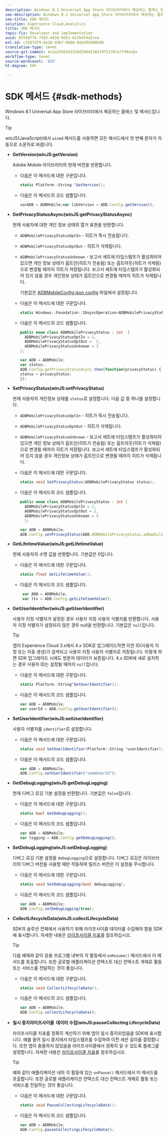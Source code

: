 ```yaml
---
description: Windows 8.1 Universal App Store 라이브러리에서 제공하는 클래스 및 메서드입니다.
seo-description: Windows 8.1 Universal App Store 라이브러리에서 제공하는 클래스 및 메서드입니다.
seo-title: SDK 메서드
solution: Experience Cloud,Analytics
title: SDK 메서드
topic-fix: Developer and implementation
uuid: 0f558ff4-73d3-4439-9d51-62fbd74d2cea
exl-id: c328fd79-6e10-43b7-9d08-8da395098b60
translation-type: tm+mt
source-git-commit: 4c2a255b343128d2904530279751767e7f99a10a
workflow-type: tm+mt
source-wordcount: '655'
ht-degree: 50%

---
```


# SDK 메서드 {#sdk-methods}

Windows 8.1 Universal App Store 라이브러리에서 제공하는 클래스 및 메서드입니다.

>[!TIP]
>
>winJS(JavaScript)에서 `winmd` 메서드를 사용하면 모든 메서드에서 첫 번째 문자가 자동으로 소문자로 바뀝니다.

* **GetVersion(winJS:getVersion)**

   Adobe Mobile 라이브러리의 현재 버전을 반환합니다.

   * 다음은 이 메서드에 대한 구문입니다.

      ```csharp
      static Platform::String ^GetVersion();
      ```

   * 다음은 이 메서드의 코드 샘플입니다.

      ```js
      varADB = ADBMobile;var libVersion = ADB.Config.getVersion(); 
      ```

* **GetPrivacyStatusAsync(winJS:getPrivacyStatusAsync)**

   현재 사용자에 대한 개인 정보 상태의 열거 표현을 반환합니다.

   * `ADBMobilePrivacyStatusOptIn` - 히트가 즉시 전송됩니다.
   * `ADBMobilePrivacyStatusOptOut` - 히트가 삭제됩니다.
   * `ADBMobilePrivacyStatusUnknown` - 보고서 세트에 타임스탬프가 활성화되어 있으면 개인 정보 상태가 옵트인(히트가 전송됨) 또는 옵트아웃(히트가 삭제됨)으로 변경될 때까지 히트가 저장됩니다. 보고서 세트에 타임스탬프가 활성화되어 있지 않을 경우 개인정보 상태가 옵트인으로 변경될 때까지 히트가 삭제됩니다.

      기본값은 [ADBMobileConfig.json config](/help/windows-appstore/c-configuration/c.json.md) 파일에서 설정됩니다.

   * 다음은 이 메서드에 대한 구문입니다.

      ```csharp
      static Windows::Foundation::IAsyncOperation<ADBMobilePrivacyStatus> ^getPrivacyStatusAsync(); 
      ```

   * 다음은 이 메서드의 코드 샘플입니다.

      ```csharp
      public enum class ADBMobilePrivacyStatus : int  {
        ADBMobilePrivacyStatusOptIn = 1, 
        ADBMobilePrivacyStatusOptOut =  2,
        ADBMobilePrivacyStatusUnknown = 3
      };
      ```

      ```js
      var ADB = ADBMobile;
      var status;
      ADB.Config.getPrivacyStatusAsync.then(function(privacyStatus) {
      status = privacyStatus;
      }); 
      ```

* **SetPrivacyStatus(winJS:setPrivacyStatus)**

   현재 사용자의 개인정보 상태를 `status`로 설정합니다. 다음 값 중 하나를 설정합니다.

   * `ADBMobilePrivacyStatusOptIn` - 히트가 즉시 전송됩니다.
   * `ADBMobilePrivacyStatusOptOut` - 히트가 삭제됩니다.
   * `ADBMobilePrivacyStatusUnknown` - 보고서 세트에 타임스탬프가 활성화되어 있으면 개인 정보 상태가 옵트인(히트가 전송됨) 또는 옵트아웃(히트가 삭제됨)으로 변경될 때까지 히트가 저장됩니다. 보고서 세트에 타임스탬프가 활성화되어 있지 않을 경우 개인정보 상태가 옵트인으로 변경될 때까지 히트가 삭제됩니다.

   * 다음은 이 메서드에 대한 구문입니다.

      ```csharp
      static void SetPrivacyStatus(ADBMobilePrivacyStatus status);
      ```

   * 다음은 이 메서드의 코드 샘플입니다.

      ```csharp
      public enum class ADBMobilePrivacyStatus : int {
        ADBMobilePrivacyStatusOptIn = 1,
        ADBMobilePrivacyStatusOptOut = 2,
        ADBMobilePrivacyStatusUnknown = 3
        }; 
      ```

      ```js
      var ADB = ADBMobile;
      ADB.Config.setPrivacyStatus(ADB.ADBMobilePrivacyStatus.adbmobilePrivacyStatusOptIn); 
      ```

* **GetLifetimeValue(winJS:getLifetimeValue)**

   현재 사용자의 수명 값을 반환합니다. 기본값은 0입니다.

   * 다음은 이 메서드에 대한 구문입니다.

      ```csharp
      static float GetLifetimeValue();
      ```

   * 다음은 이 메서드의 코드 샘플입니다.

      ```js
       var ADB = ADBMobile;
       var ltv = ADB.Config.getLifetimeValue(); 
      ```

* **GetUserIdentifier(winJS:getUserIdentifier)**

   사용자 지정 식별자가 설정된 경우 사용자 지정 사용자 식별자를 반환합니다. 사용자 지정 식별자가 설정되지 않은 경우 null을 반환합니다. 기본값은 `null`입니다.

   >[!TIP]
   >
   >앱이 Experience Cloud 3.x에서 4.x SDK로 업그레이드하면 이전 ID(사용자 지정 또는 자동 생성)가 검색되고 사용자 지정 사용자 식별자로 저장됩니다. 이렇게 하면 SDK 업그레이드 시에도 방문자 데이터가 보존됩니다. 4.x SDK에 새로 설치하는 경우 사용자 ID는 설정될 때까지 `null`입니다.

   * 다음은 이 메서드에 대한 구문입니다.

      ```csharp
      static Platform::String^GetUserIdentifier();
      ```

   * 다음은 이 메서드의 코드 샘플입니다.

      ```js
      var ADB = ADBMobile;
      var userId = ADB.Config.getUserIdentifier(); 
      ```

* **SetUserIdentifier(winJS:setUserIdentifier)**

   사용자 식별자를 `identifier`로 설정합니다.

   * 다음은 이 메서드에 대한 구문입니다.

      ```csharp
      static void SetUserIdentifier(Platform::String ^userIdentifier);
      ```

   * 다음은 이 메서드의 코드 샘플입니다.

      ```js
      var ADB = ADBMobile;
      ADB.Config.setUserIdentifier("someUserId"); 
      ```

* **GetDebugLogging(winJS:getDebugLogging)**

   현재 디버그 로깅 기본 설정을 반환합니다. 기본값은 `false`입니다.

   * 다음은 이 메서드에 대한 구문입니다.

      ```csharp
      static bool GetDebugLogging(); 
      ```

   * 다음은 이 메서드의 코드 샘플입니다.

      ```js
      var ADB = ADBMobile;
      var logging = ADB.Config.getDebugLogging(); 
      ```

* **SetDebugLogging(winJS:setDebugLogging)**

   디버그 로깅 기본 설정을 `debugLogging`으로 설정합니다. 디버그 로깅은 라이브러리의 디버그 버전을 사용할 때만 작동하며 릴리스 버전은 이 설정을 무시합니다.

   * 다음은 이 메서드에 대한 구문입니다.

      ```csharp
      static void SetDebugLogging(bool debugLogging); 
      ```

   * 다음은 이 메서드의 코드 샘플입니다.

      ```js
      var ADB = ADBMobile;
      ADB.Config.setDebugLogging(true); 
      ```

* **CollectLifecycleData(winJS:collectLifecycleData)**

   SDK의 솔루션 전체에서 사용하기 위해 라이프사이클 데이터를 수집해야 함을 SDK에 표시합니다. 자세한 내용은 [라이프사이클 지표](/help/windows-appstore/metrics.md)를 참조하십시오.

   >[!TIP]
   >
   >다음 예제와 같이 응용 프로그램 내부의 각 활동에서 `onResume()` 메서드에서 이 메서드를 호출합니다. 또한 글로벌 애플리케이션 컨텍스트 대신 컨텍스트 개체로 활동 또는 서비스를 전달하는 것이 좋습니다.

   * 다음은 이 메서드에 대한 구문입니다.

      ```csharp
      static void CollectLifecycleData();
      ```

   * 다음은 이 메서드의 코드 샘플입니다.

      ```js
      var ADB = ADBMobile;
      ADB.Config.collectLifecycleData(); 
      ```

* **일시 중지라이프사이클 &#x200B; 데이터 수집(winJS:pauseCollecting &#x200B; LifecycleData)**

   라이프사이클 지표를 정확히 계산하기 위해 앱이 일시 중지되었음을 SDK에 표시합니다. 예를 들어 일시 중지에서 타임스탬프를 수집하여 이전 세션 길이를 결정합니다. 또한 앱이 충돌하지 않았음을 라이프사이클에서 정확히 알 수 있도록 플래그를 설정합니다. 자세한 내용은 [라이프사이클 지표](/help/windows-appstore/metrics.md)를 참조하십시오.

   >[!TIP]
   >
   >예와 같이 애플리케이션 내의 각 활동에 있는 `onPause()` 메서드에서 이 메서드를 호출합니다. 또한 글로벌 애플리케이션 컨텍스트 대신 컨텍스트 개체로 활동 또는 서비스를 전달하는 것이 좋습니다.

   * 다음은 이 메서드에 대한 구문입니다.

      ```csharp
      static void PauseCollectingLifecycleData();
      ```

   * 다음은 이 메서드의 코드 샘플입니다.

      ```js
      var ADB = ADBMobile;
      ADB.Config.pauseCollectingLifecycleData();
      ```
